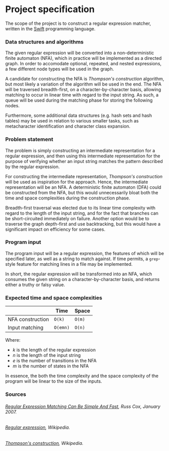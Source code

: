 # Project specification

The scope of the project is to construct a regular expression matcher, written in the [Swift](https://swift.org/) programming language.


### Data structures and algorithms

The given regular expression will be converted into a non-deterministic finite automaton (NFA), which in practice will be implemented as a directed graph. In order to accomodate optional, repeated, and nested expressions, a few different node types will be used in the graph.

A candidate for constructing the NFA is _Thompson's construction_ algorithm, but most likely a variation of the algorithm will be used in the end. The NFA will be traversed breadth-first, on a character-by-character basis, allowing matching to occur in linear time with regard to the input string. As such, a queue will be used during the matching phase for storing the following nodes.

Furthermore, some additional data structures (e.g. hash sets and hash tables) may be used in relation to various smaller tasks, such as metacharacter identification and character class expansion.


### Problem statement

The problem is simply constructing an intermediate representation for a regular expression, and then using this intermediate representation for the purpose of verifying whether an input string matches the pattern described by the regular expression.

For constructing the intermediate representation, _Thompson's construction_ will be used as inspiration for the approach. Hence, the intermediate representation will be an NFA. A deterministic finite automaton (DFA) could be constructed from the NFA, but this would unnecessarily bloat both the time and space complexities during the construction phase.

Breadth-first traversal was elected due to its linear time complexity with regard to the length of the input string, and for the fact that branches can be short-circuited immediately on failure. Another option would be to traverse the graph depth-first and use backtracking, but this would have a significant impact on efficiency for some cases.


### Program input

The program input will be a regular expression, the features of which will be specified later, as well as a string to match against. If time permits, a `grep`-style feature for matching lines in a file may be implemented.

In short, the regular expression will be transformed into an NFA, which consumes the given string on a character-by-character basis, and returns either a truthy or falsy value.


### Expected time and space complexities

|                  | Time     | Space      |
| ---------------- | -------- | ---------- |
| NFA construction | `O(k)`   | `O(m)`     |
| Input matching   | `O(emn)` | `O(n)`     |


Where:

- _k_ is the length of the regular expression
- _n_ is the length of the input string
- _e_ is the number of transitions in the NFA
- _m_ is the number of states in the NFA


In essence, the both the time complexity and the space complexity of the program will be linear to the size of the inputs.


### Sources

###### [_Regular Expression Matching Can Be Simple And Fast_](https://swtch.com/~rsc/regexp/regexp1.html), Russ Cox, January 2007.

###### [_Regular expression_](https://en.wikipedia.org/wiki/Regular_expression), Wikipedia.

###### [_Thompson's construction_](https://en.wikipedia.org/wiki/Thompson%27s_construction), Wikipedia.


